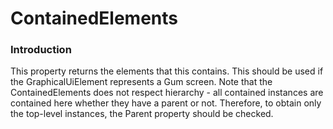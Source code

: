 # ContainedElements

### Introduction

This property returns the elements that this contains. This should be used if the GraphicalUiElement represents a Gum screen. Note that the ContainedElements does not respect hierarchy - all contained instances are contained here whether they have a parent or not. Therefore, to obtain only the top-level instances, the Parent property should be checked.
